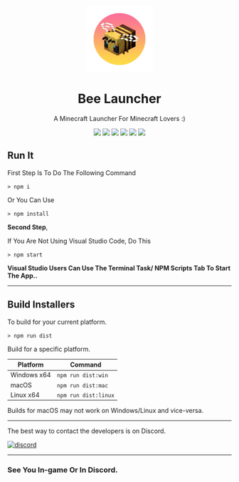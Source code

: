 <p align="center"><img src="./assets/logo.png" width="150px" height="150px" alt="aventium softworks"></p>

<h1 align="center">Bee Launcher</h1>
<p align="center">A Minecraft Launcher For Minecraft Lovers :)</p>

<div align="center">
  <img src="https://img.shields.io/badge/Discord-Join%20Now-brightgreen?style=for-the-badge&logo=discord" href="https://discord.gg/EwcyWMvsae"/>
  <img src="https://img.shields.io/badge/Version%20In%20Development-1.0.0-orange?style=for-the-badge"/>
 <img src="https://img.shields.io/github/issues/Nishant1500/bee-launcher?color=blue&style=for-the-badge"/>
<img src="https://img.shields.io/github/license/Nishant1500/bee-launcher?style=for-the-badge"/>
<img src="https://img.shields.io/node/v/fastify.svg?style=for-the-badge&logo=node.js"/>
<img src="https://img.shields.io/badge/Copyright-2021-blue?style=for-the-badge&logo=C"/>
</div>

<h2>Run It</h2>

First Step Is To Do The Following Command
```console
> npm i
```
Or You Can Use
```console
> npm install
```
**Second Step**,

If You Are Not Using Visual Studio Code, Do This
```console
> npm start
```

**Visual Studio Users Can Use The Terminal Task/ NPM Scripts Tab To Start The App..**

---

<h2>Build Installers</h2>

To build for your current platform.

```console
> npm run dist
```

Build for a specific platform.

| Platform    | Command              |
| ----------- | -------------------- |
| Windows x64 | `npm run dist:win`   |
| macOS       | `npm run dist:mac`   |
| Linux x64   | `npm run dist:linux` |

Builds for macOS may not work on Windows/Linux and vice-versa.

---


The best way to contact the developers is on Discord.

[![discord](https://discordapp.com/api/guilds/787578856122351626/embed.png?style=banner3)][discord]

---

### See You In-game Or In Discord.


[nodejs]: https://nodejs.org/en/ 'Node.js'
[vscode]: https://code.visualstudio.com/ 'Visual Studio Code'
[mainprocess]: https://electronjs.org/docs/tutorial/application-architecture#main-and-renderer-processes 'Main Process'
[rendererprocess]: https://electronjs.org/docs/tutorial/application-architecture#main-and-renderer-processes 'Renderer Process'
[chromedebugger]: https://marketplace.visualstudio.com/items?itemName=msjsdiag.debugger-for-chrome 'Debugger for Chrome'
[discord]: https://discord.gg/EwcyWMvsae 'Discord'
